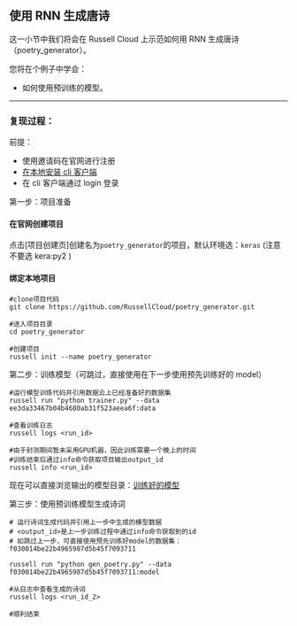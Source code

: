 ## 使用 RNN 生成唐诗
这一小节中我们将会在 Russell Cloud 上示范如何用 RNN 生成唐诗（poetry_generator）。

您将在个例子中学会：
- 如何使用预训练的模型。

---
### 复现过程：

前提：
* 使用邀请码在官网进行注册
* [在本地安装 cli 客户端](/get-started/install.md)
* 在 cli 客户端通过 login 登录

第一步：项目准备
#### 在官网创建项目
点击[项目创建页]创建名为`poetry_generator`的项目，默认环境选：`keras` (注意不要选 kera:py2 )


#### 绑定本地项目

```
#clone项目代码
git clone https://github.com/RussellCloud/poetry_generator.git

#进入项目目录
cd poetry_generator

#创建项目
russell init --name poetry_generator
```

第二步：训练模型（可跳过，直接使用在下一步使用预先训练好的 model）

```
#运行模型训练代码并引用数据云上已经准备好的数据集
russell run "python trainer.py" --data ee3da33467b04b4680ab31f523aeea6f:data

#查看训练日志
russell logs <run_id> 

#由于封测期间暂未采用GPU机器，因此训练需要一个晚上的时间
#训练结束后通过info命令获取项目输出output_id
russell info <run_id>

```
现在可以直接浏览输出的模型目录：[训练好的模型](http://russellcloud.com/RussellCloud/dataset/poetry_generator_model/versions)


第三步：使用预训练模型生成诗词

```
# 运行诗词生成代码并引用上一步中生成的模型数据
# <output_id>是上一步训练过程中通过info命令获取到的id
# 如跳过上一步，可直接使用预先训练好model的数据集：f030014be22b4965987d5b45f7093711

russell run "python gen_poetry.py" --data f030014be22b4965987d5b45f7093711:model

#从日志中查看生成的诗词
russell logs <run_id_2>

#顺利结束
```

